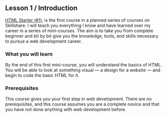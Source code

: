 ## Lesson 1 / Introduction  

[HTML Starter (#1)](https://www.skillshare.com/classes/Become-a-Web-Developer-HTML-Starter-1/828441821), is the first course in a planned series of courses on Skillshare. I will teach you everything I know and have learned over my career in a series of mini-courses. The aim is to take you from complete beginner and bit by bit give you the knowledge, tools, and skills necessary to pursue a web development career.

### What you will learn
By the end of this first mini-course, you will understand the basics of HTML. You will be able to look at something visual — a design for a website — and begin to code the basic HTML for it.

### Prerequisites
This course gives you your first step in web development. There are no prerequisites, and this course assumes you are a complete novice and that you have not done anything with web development before.
